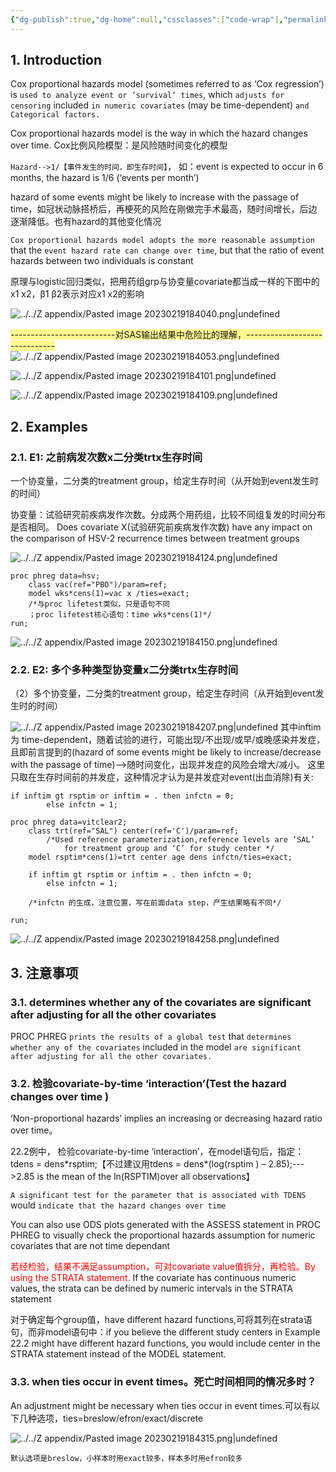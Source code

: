 ```yaml
---
{"dg-publish":true,"dg-home":null,"cssclasses":["code-wrap"],"permalink":"/03 STAT/书中的统计知识/第22章 The Cox Proportional Hazards Model生存分析带协变量/","dgPassFrontmatter":true}
---
```


## 1. Introduction

Cox proportional hazards model (sometimes referred to as ‘Cox regression’) is `used to analyze event or ‘survival’ times`, which `adjusts for censoring` included `in numeric covariates` (may be time-dependent) `and Categorical factors.`

Cox proportional hazards model is the way in which the hazard changes over time.
Cox比例风险模型：是风险随时间变化的模型    

`Hazard-->1/【事件发生的时间，即生存时间】`，
	如：event is expected to occur in 6 months, the hazard is 1/6 (‘events per month’)

hazard of some events might be likely to increase with the passage of time，如冠状动脉搭桥后，再梗死的风险在刚做完手术最高，随时间增长，后边逐渐降低。也有hazard的其他变化情况

`Cox proportional hazards model adopts the more reasonable assumption `that the `event hazard rate can change over time`, but that the ratio of event hazards between two individuals is constant

原理与logistic回归类似，把用药组grp与协变量covariate都当成一样的下图中的x1 x2，β1 β2表示对应x1 x2的影响

![../../Z appendix/Pasted image 20230219184040.png|undefined](/img/user/Z%20appendix/Pasted%20image%2020230219184040.png)

<span style="background:#fff88f">--------------------------对SAS输出结果中危险比的理解，------------------------------</span>
![../../Z appendix/Pasted image 20230219184053.png|undefined](/img/user/Z%20appendix/Pasted%20image%2020230219184053.png)

![../../Z appendix/Pasted image 20230219184101.png|undefined](/img/user/Z%20appendix/Pasted%20image%2020230219184101.png)  

![../../Z appendix/Pasted image 20230219184109.png|undefined](/img/user/Z%20appendix/Pasted%20image%2020230219184109.png)  

## 2. Examples

### 2.1. E1: 之前病发次数x二分类trtx生存时间

一个协变量，二分类的treatment group，给定生存时间（从开始到event发生时的时间） 

协变量：试验研究前疾病发作次数。分成两个用药组，比较不同组复发的时间分布是否相同。 
Does covariate X(试验研究前疾病发作次数) have any impact on the comparison of HSV-2 recurrence times between treatment groups

![../../Z appendix/Pasted image 20230219184124.png|undefined](/img/user/Z%20appendix/Pasted%20image%2020230219184124.png)  

```sas
proc phreg data=hsv;
	class vac(ref="PBO")/param=ref;
	model wks*cens(1)=vac x /ties=exact;
	/*与proc lifetest类似，只是语句不同
	；proc lifetest核心语句：time wks*cens(1)*/
run;
```

![../../Z appendix/Pasted image 20230219184150.png|undefined](/img/user/Z%20appendix/Pasted%20image%2020230219184150.png)

### 2.2. E2: 多个多种类型协变量x二分类trtx生存时间
（2）多个协变量，二分类的treatment group，给定生存时间（从开始到event发生时的时间）

![../../Z appendix/Pasted image 20230219184207.png|undefined](/img/user/Z%20appendix/Pasted%20image%2020230219184207.png)
其中inftim为 time-dependent，随着试验的进行，可能出现/不出现/或早/或晚感染并发症，且即前言提到的(hazard of some events might be likely to increase/decrease with the passage of time)-->随时间变化，出现并发症的风险会增大/减小。
这里只取在生存时间前的并发症，这种情况才认为是并发症对event(出血消除)有关:

```
if inftim gt rsptim or inftim = . then infctn = 0;      
        else infctn = 1; 
```

```sas
proc phreg data=vitclear2;
	class trt(ref="SAL") center(ref='C')/param=ref;
		/*Used reference parameterization,reference levels are ‘SAL’
			for treatment group and ‘C’ for study center */
	model rsptim*cens(1)=trt center age dens infctn/ties=exact;
	
	if inftim gt rsptim or inftim = . then infctn = 0;   
        else infctn = 1; 
	
	/*infctn 的生成，注意位置，写在前面data step，产生结果略有不同*/   
	
run;
```

![../../Z appendix/Pasted image 20230219184258.png|undefined](/img/user/Z%20appendix/Pasted%20image%2020230219184258.png) 

## 3. 注意事项

### 3.1. determines whether any of the covariates are significant after adjusting for all the other covariates

PROC PHREG `prints the results of a global test` that `determines whether any of the covariates` included in the model `are significant after adjusting for all the other covariates. `

### 3.2. 检验covariate-by-time ‘interaction’(Test the hazard changes over time )

‘Non-proportional hazards’ implies an increasing or decreasing hazard ratio over time。 

22.2例中，  检验covariate-by-time ‘interaction’，在model语句后，指定：tdens = dens\*rsptim;【不过建议用tdens = dens*(log(rsptim ) – 2.85);--->2.85 is the mean of the ln(RSPTIM)over all observations】

`A significant test for the parameter that is associated with TDENS` would `indicate that the hazard changes over time`

You can also use ODS plots generated with the ASSESS statement in PROC PHREG to visually check the proportional hazards assumption for numeric covariates that are not time dependant 

<font color="#ff0000">若经检验，结果不满足assumption，可对covariate value值拆分，再检验。By using the STRATA statement. </font>If the covariate has continuous numeric values, the strata can be defined by numeric intervals in the STRATA statement

对于确定每个group值，have different hazard functions,可将其列在strata语句，而非model语句中：if you believe the different study centers in Example 22.2 might have different hazard functions, you would include center in the STRATA statement instead of the MODEL statement.

### 3.3. when ties occur in event times。死亡时间相同的情况多时？

An adjustment might be necessary when ties occur in event times.可以有以下几种选项，ties=breslow/efron/exact/discrete

![../../Z appendix/Pasted image 20230219184315.png|undefined](/img/user/Z%20appendix/Pasted%20image%2020230219184315.png)

`默认选项是breslow，小样本时用exact较多，样本多时用efron较多`
